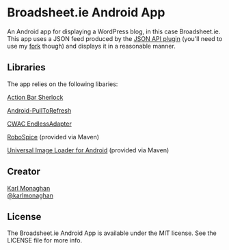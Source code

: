 Broadsheet.ie Android App
===========

An Android app for displaying a WordPress blog, in this case Broadsheet.ie. This app uses a JSON feed produced by the [JSON API plugin](http://wordpress.org/extend/plugins/json-api/) (you'll need to use my [fork](https://github.com/kmonaghan/wp-json-api) though) and displays it in a reasonable manner.

## Libraries
The app relies on the following libaries:

[Action Bar Sherlock](http://actionbarsherlock.com/)

[Android-PullToRefresh](https://github.com/chrisbanes/Android-PullToRefresh)

[CWAC EndlessAdapter](https://github.com/commonsguy/cwac-endless)

[RoboSpice](https://github.com/octo-online/robospice) (provided via Maven)

[Universal Image Loader for Android](https://github.com/nostra13/Android-Universal-Image-Loader) (provided via Maven)

## Creator

[Karl Monaghan](http://github.com/kmonaghan)  
[@karlmonaghan](https://twitter.com/karlmonaghan)

## License

The Broadsheet.ie Android App is available under the MIT license. See the LICENSE file for more info.

